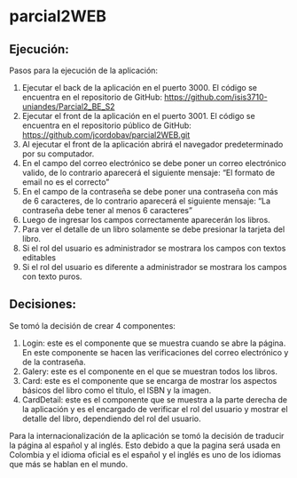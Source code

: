 # parcial2WEB

## Ejecución:

Pasos para la ejecución de la aplicación:
1.	Ejecutar el back de la aplicación en el puerto 3000. El código se encuentra en el repositorio de GitHub: https://github.com/isis3710-uniandes/Parcial2_BE_S2 
2.	Ejecutar el front de la aplicación en el puerto 3001. El código se encuentra en el repositorio público de GitHub: https://github.com/jcordobav/parcial2WEB.git 
3.	Al ejecutar el front de la aplicación abrirá el navegador predeterminado por su computador.
4.	En el campo del correo electrónico se debe poner un correo electrónico valido, de lo contrario aparecerá el siguiente mensaje: “El formato de email no es el correcto”
5.	En el campo de la contraseña se debe poner una contraseña con más de 6 caracteres, de lo contrario aparecerá el siguiente mensaje: “La contraseña debe tener al menos 6 caracteres”
6.	Luego de ingresar los campos correctamente aparecerán los libros.
7.	Para ver el detalle de un libro solamente se debe presionar la tarjeta del libro.
8.	Si el rol del usuario es administrador se mostrara los campos con textos editables
9.	Si el rol del usuario es diferente a administrador se mostrara los campos con texto puros.

## Decisiones:

Se tomó la decisión de crear 4 componentes:
1.	Login: este es el componente que se muestra cuando se abre la página. En este componente se hacen las verificaciones del correo electrónico y de la contraseña.
2.	Galery: este es el componente en el que se muestran todos los libros. 
3.	Card: este es el componente que se encarga de mostrar los aspectos básicos del libro como el título, el ISBN y la imagen.
4.	CardDetail: este es el componente que se muestra a la parte derecha de la aplicación y es el encargado de verificar el rol del usuario y mostrar el detalle del libro, dependiendo del rol del usuario.

Para la internacionalización de la aplicación se tomó la decisión de traducir la página al español y al inglés. Esto debido a que la pagina será usada en Colombia y el idioma oficial es el español y el inglés es uno de los idiomas que más se hablan en el mundo.
